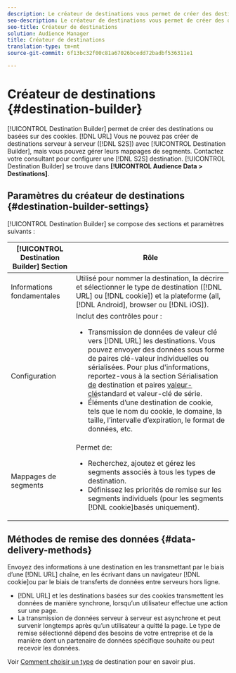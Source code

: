 ```yaml
---
description: Le créateur de destinations vous permet de créer des destinations URL basées sur des cookies ou DNL. Vous ne pouvez pas créer de destinations serveur à serveur (S2S) avec le créateur de destinations, mais vous pouvez gérer leurs mappages de segments. Contactez votre consultant pour configurer une destination S2S. Le créateur de destinations se trouve sous Données d’audience > Destinations.
seo-description: Le créateur de destinations vous permet de créer des destinations URL basées sur des cookies ou DNL. Vous ne pouvez pas créer de destinations serveur à serveur (S2S) avec le créateur de destinations, mais vous pouvez gérer leurs mappages de segments. Contactez votre consultant pour configurer une destination S2S. Le créateur de destinations se trouve sous Données d’audience > Destinations.
seo-title: Créateur de destinations
solution: Audience Manager
title: Créateur de destinations
translation-type: tm+mt
source-git-commit: 6f13bc32f00c81a67026bcedd72badbf536311e1

---
```



# Créateur de destinations {#destination-builder}

[!UICONTROL Destination Builder] permet de créer des destinations ou basées sur des cookies. [!DNL URL] Vous ne pouvez pas créer de destinations serveur à serveur ([!DNL S2S]) avec [!UICONTROL Destination Builder], mais vous pouvez gérer leurs mappages de segments. Contactez votre consultant pour configurer une [!DNL S2S] destination. [!UICONTROL Destination Builder] se trouve dans **[!UICONTROL Audience Data > Destinations]**.

## Paramètres du créateur de destinations {#destination-builder-settings}

<!-- destination-builder.xml -->

[!UICONTROL Destination Builder] se compose des sections et paramètres suivants :

| [!UICONTROL Destination Builder] Section | Rôle |
|--- |--- |
| Informations fondamentales | Utilisé pour nommer la destination, la décrire et sélectionner le type de destination ([!DNL URL] ou [!DNL cookie]) et la plateforme (all, [!DNL Android], browser ou [!DNL iOS]). |
| Configuration | Inclut des contrôles pour : <br/><ul><li>Transmission de données de valeur clé vers [!DNL URL] les destinations. Vous pouvez envoyer des données sous forme de paires clé-valeur individuelles ou sérialisées. Pour plus d'informations, reportez-vous à la section Sérialisation [de](../../features/destinations/key-value-pairs.md#destination-serialized) destination et paires [valeur-clé](../../features/destinations/key-value-pairs.md)standard et valeur-clé de série. </li><li>Éléments d’une destination de cookie, tels que le nom du cookie, le domaine, la taille, l’intervalle d’expiration, le format de données, etc.</li></ul> |
|  Mappages de segments | Permet de: <br/><ul><li>Recherchez, ajoutez et gérez les segments associés à tous les types de destination. </li><li>Définissez les priorités de remise sur les segments individuels (pour les segments [!DNL cookie]basés uniquement).</li></ul> |

## Méthodes de remise des données {#data-delivery-methods}

Envoyez des informations à une destination en les transmettant par le biais d’une [!DNL URL] chaîne, en les écrivant dans un navigateur [!DNL cookie]ou par le biais de transferts de données entre serveurs hors ligne.

* [!DNL URL] et les destinations basées sur des cookies transmettent les données de manière synchrone, lorsqu’un utilisateur effectue une action sur une page.
* La transmission de données serveur à serveur est asynchrone et peut survenir longtemps après qu’un utilisateur a quitté la page. Le type de remise sélectionné dépend des besoins de votre entreprise et de la manière dont un partenaire de données spécifique souhaite ou peut recevoir les données.

Voir [Comment choisir un type](../../features/destinations/destinations.md) de destination pour en savoir plus.